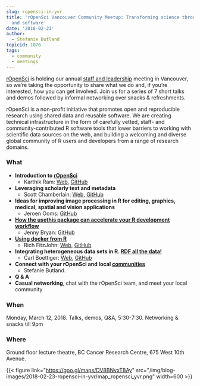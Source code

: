 ```yaml
---
slug: ropensci-in-yvr
title: 'rOpenSci Vancouver Community Meetup: Transforming science through open data
  and software'
date: '2018-02-23'
author:
  - Stefanie Butland
topicid: 1076
tags:
  - community
  - meetings
---
```

[rOpenSci](/) is holding our annual [staff and leadership](/about/#team) meeting in Vancouver, so we’re taking the opportunity to share what we do and, if you’re interested, how you can get involved. Join us for a series of 7 short talks and demos followed by informal networking over snacks & refreshments.

rOpenSci is a non-profit initiative that promotes open and reproducible research using shared data and reusable software. We are creating technical infrastructure in the form of carefully vetted, staff- and community-contributed R software tools that lower barriers to working with scientific data sources on the web, and building a welcoming and diverse global community of R users and developers from a range of research domains.

### What
- **Introduction to [rOpenSci](/)**
  - Karthik Ram: [Web](https://inundata.org/), [GitHub](https://github.com/karthik)
- **Leveraging scholarly text and metadata**
  - Scott Chamberlain: [Web](https://scottchamberlain.info/), [GitHub](https://github.com/sckott)
- **Ideas for improving image processing in R for editing, graphics, medical, spatial and vision applications**
  - Jeroen Ooms: [GitHub](https://github.com/jeroen)
- **[How the usethis package can accelerate your R development workflow](https://usethis.r-lib.org)**
  - Jenny Bryan: [GitHub](https://github.com/jennybc)
- **[Using docker from R](https://richfitz.github.io/stevedore/)**
  - Rich FitzJohn: [Web](https://richfitz.github.io/), [GitHub](https://github.com/richfitz)
- **Integrating heterogeneous data sets in R. [RDF all the data!](https://ropensci.github.io/rdflib/articles/rdf_intro.html)**
  - Carl Boettiger: [Web](https://www.carlboettiger.info/), [GitHub](https://github.com/cboettig)
- **Connect with your rOpenSci and local [communities](/community/)**
  - Stefanie Butland.
- **Q & A**
- **Casual networking**, chat with the rOpenSci team, and meet your local community

### When

Monday, March 12, 2018. Talks, demos, Q&A, 5:30-7:30. Networking & snacks till 9pm

### Where
Ground floor lecture theatre, BC Cancer Research Centre, 675 West 10th Avenue.

{{< figure link="https://goo.gl/maps/DV8BNvxT8Ay" src="/img/blog-images/2018-02-23-ropensci-in-yvr/map_ropensci_yvr.png" width=600 >}}
